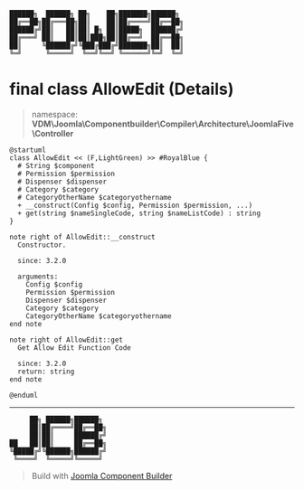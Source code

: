 ```
██████╗  ██████╗ ██╗    ██╗███████╗██████╗
██╔══██╗██╔═══██╗██║    ██║██╔════╝██╔══██╗
██████╔╝██║   ██║██║ █╗ ██║█████╗  ██████╔╝
██╔═══╝ ██║   ██║██║███╗██║██╔══╝  ██╔══██╗
██║     ╚██████╔╝╚███╔███╔╝███████╗██║  ██║
╚═╝      ╚═════╝  ╚══╝╚══╝ ╚══════╝╚═╝  ╚═╝
```
# final class AllowEdit (Details)
> namespace: **VDM\Joomla\Componentbuilder\Compiler\Architecture\JoomlaFive\Controller**
```uml
@startuml
class AllowEdit << (F,LightGreen) >> #RoyalBlue {
  # String $component
  # Permission $permission
  # Dispenser $dispenser
  # Category $category
  # CategoryOtherName $categoryothername
  + __construct(Config $config, Permission $permission, ...)
  + get(string $nameSingleCode, string $nameListCode) : string
}

note right of AllowEdit::__construct
  Constructor.

  since: 3.2.0
  
  arguments:
    Config $config
    Permission $permission
    Dispenser $dispenser
    Category $category
    CategoryOtherName $categoryothername
end note

note right of AllowEdit::get
  Get Allow Edit Function Code

  since: 3.2.0
  return: string
end note
 
@enduml
```

---
```
     ██╗ ██████╗██████╗
     ██║██╔════╝██╔══██╗
     ██║██║     ██████╔╝
██   ██║██║     ██╔══██╗
╚█████╔╝╚██████╗██████╔╝
 ╚════╝  ╚═════╝╚═════╝
```
> Build with [Joomla Component Builder](https://git.vdm.dev/joomla/Component-Builder)

